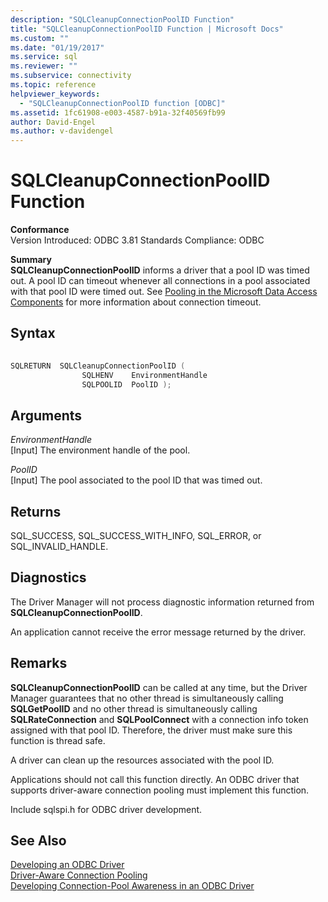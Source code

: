 ```yaml
---
description: "SQLCleanupConnectionPoolID Function"
title: "SQLCleanupConnectionPoolID Function | Microsoft Docs"
ms.custom: ""
ms.date: "01/19/2017"
ms.service: sql
ms.reviewer: ""
ms.subservice: connectivity
ms.topic: reference
helpviewer_keywords: 
  - "SQLCleanupConnectionPoolID function [ODBC]"
ms.assetid: 1fc61908-e003-4587-b91a-32f40569fb99
author: David-Engel
ms.author: v-davidengel
---
```

# SQLCleanupConnectionPoolID Function
**Conformance**  
 Version Introduced: ODBC 3.81 Standards Compliance: ODBC  
  
 **Summary**  
 **SQLCleanupConnectionPoolID** informs a driver that a pool ID was timed out. A pool ID can timeout whenever all connections in a pool associated with that pool ID were timed out. See [Pooling in the Microsoft Data Access Components](/previous-versions/ms810829(v=msdn.10)) for more information about connection timeout.  
  
## Syntax  
  
```cpp
  
SQLRETURN  SQLCleanupConnectionPoolID (  
                SQLHENV    EnvironmentHandle  
                SQLPOOLID  PoolID );  
```  
  
## Arguments  
 *EnvironmentHandle*  
 [Input] The environment handle of the pool.  
  
 *PoolID*  
 [Input] The pool associated to the pool ID that was timed out.  
  
## Returns  
 SQL_SUCCESS, SQL_SUCCESS_WITH_INFO, SQL_ERROR, or SQL_INVALID_HANDLE.  
  
## Diagnostics  
 The Driver Manager will not process diagnostic information returned from **SQLCleanupConnectionPoolID**.  
  
 An application cannot receive the error message returned by the driver.  
  
## Remarks  
 **SQLCleanupConnectionPoolID** can be called at any time, but the Driver Manager guarantees that no other thread is simultaneously calling **SQLGetPoolID** and no other thread is simultaneously calling **SQLRateConnection** and **SQLPoolConnect** with a connection info token assigned with that pool ID. Therefore, the driver must make sure this function is thread safe.  
  
 A driver can clean up the resources associated with the pool ID.  
  
 Applications should not call this function directly. An ODBC driver that supports driver-aware connection pooling must implement this function.  
  
 Include sqlspi.h for ODBC driver development.  
  
## See Also  
 [Developing an ODBC Driver](../../../odbc/reference/develop-driver/developing-an-odbc-driver.md)   
 [Driver-Aware Connection Pooling](../../../odbc/reference/develop-app/driver-aware-connection-pooling.md)   
 [Developing Connection-Pool Awareness in an ODBC Driver](../../../odbc/reference/develop-driver/developing-connection-pool-awareness-in-an-odbc-driver.md)